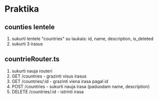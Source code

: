 # Praktika

## counties lentele

1. sukurti lentele "countries" su laukais: id, name, description, is_deleted
2. sukurti 3 irasus

## countrieRouter.ts

1. sukurti nauja routeri
2. GET /countries - grazinti visus irasus
3. GET /countries/:id - grazinti viena irasa pagal id
4. POST /countries - sukurti nauja irasa (paduodam name, description)
5. DELETE /countries/:id - istrinti irasa
